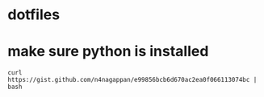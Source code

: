 # dotfiles

# make sure python is installed
```
curl https://gist.github.com/n4nagappan/e99856bcb6d670ac2ea0f066113074bc | bash
```
